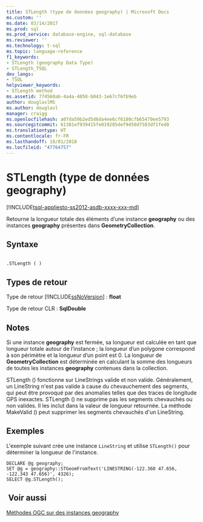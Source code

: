 ```yaml
---
title: STLength (type de données geography) | Microsoft Docs
ms.custom: ''
ms.date: 03/14/2017
ms.prod: sql
ms.prod_service: database-engine, sql-database
ms.reviewer: ''
ms.technology: t-sql
ms.topic: language-reference
f1_keywords:
- STLength (geography Data Type)
- STLength_TSQL
dev_langs:
- TSQL
helpviewer_keywords:
- STLength method
ms.assetid: 774560ab-4a4a-4058-b043-1e67cf6fb9eb
author: douglaslMS
ms.author: douglasl
manager: craigg
ms.openlocfilehash: a07da59b2ed5d6da4ee6cf6180cfb65470ee5793
ms.sourcegitcommit: 61381ef939415fe019285def9450d7583df1fed0
ms.translationtype: HT
ms.contentlocale: fr-FR
ms.lasthandoff: 10/01/2018
ms.locfileid: "47764757"
---
```

# <a name="stlength-geography-data-type"></a>STLength (type de données geography)
[!INCLUDE[tsql-appliesto-ss2012-asdb-xxxx-xxx-md](../../includes/tsql-appliesto-ss2012-asdb-xxxx-xxx-md.md)]

  Retourne la longueur totale des éléments d’une instance **geography** ou des instances **geography** présentes dans **GeometryCollection**.  
  
## <a name="syntax"></a>Syntaxe  
  
```  
  
.STLength ( )  
```  
  
## <a name="return-types"></a>Types de retour  
 Type de retour [!INCLUDE[ssNoVersion](../../includes/ssnoversion-md.md)] : **float**  
  
 Type de retour CLR : **SqlDouble**  
  
## <a name="remarks"></a>Notes   
 Si une instance **geography** est fermée, sa longueur est calculée en tant que longueur totale autour de l’instance ; la longueur d’un polygone correspond à son périmètre et la longueur d’un point est 0. La longueur de **GeometryCollection** est déterminée en calculant la somme des longueurs de toutes les instances **geography** contenues dans la collection.  
  
 STLength () fonctionne sur LineStrings valide et non valide. Généralement, un LineString n'est pas valide à cause du chevauchement des segments, qui peut être provoqué par des anomalies telles que des traces de longitude GPS inexactes. STLength () ne supprime pas les segments chevauchés ou non valides. Il les inclut dans la valeur de longueur retournée. La méthode MakeValid () peut supprimer les segments chevauchés d'un LineString.  
  
## <a name="examples"></a>Exemples  
 L'exemple suivant crée une instance `LineString` et utilise `STLength()` pour déterminer la longueur de l'instance.  
  
```  
DECLARE @g geography;  
SET @g = geography::STGeomFromText('LINESTRING(-122.360 47.656, -122.343 47.656)', 4326);  
SELECT @g.STLength();  
```  
  
## <a name="see-also"></a> Voir aussi  
 [Méthodes OGC sur des instances geography](../../t-sql/spatial-geography/ogc-methods-on-geography-instances.md)  
  
  

